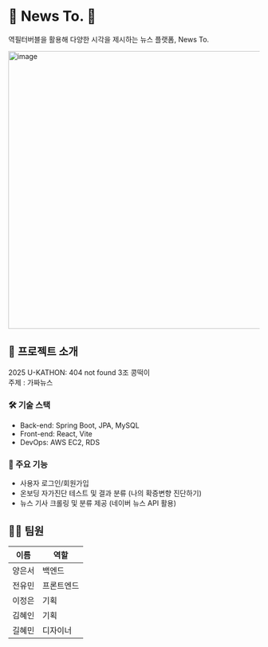 # 📰 News To. 📰
역필터버블을 활용해 다양한 시각을 제시하는 뉴스 플랫폼, News To.

<img width="992" height="557" alt="image" src="https://github.com/user-attachments/assets/53634c6d-5d82-4dc6-80ea-b1d200e14147" />

## 📌 프로젝트 소개
2025 U-KATHON: 404 not found 3조 콩떡이  
주제 :  가짜뉴스

 ### 🛠️ 기술 스택

- Back-end: Spring Boot, JPA, MySQL
- Front-end: React, Vite
- DevOps: AWS EC2, RDS

 ### 🚀 주요 기능

- 사용자 로그인/회원가입
- 온보딩 자가진단 테스트 및 결과 분류 (나의 확증변향 진단하기)
- 뉴스 기사 크롤링 및 분류 제공 (네이버 뉴스 API 활용)

## 🧑‍💻 팀원
| 이름  | 역할                     |
| --- | ---------------------- |
| 양은서 | 백엔드 |
| 전유민 | 프론트엔드     |
| 이정은 | 기획     |
| 김혜인 | 기획     |
| 길혜민 | 디자이너   |

